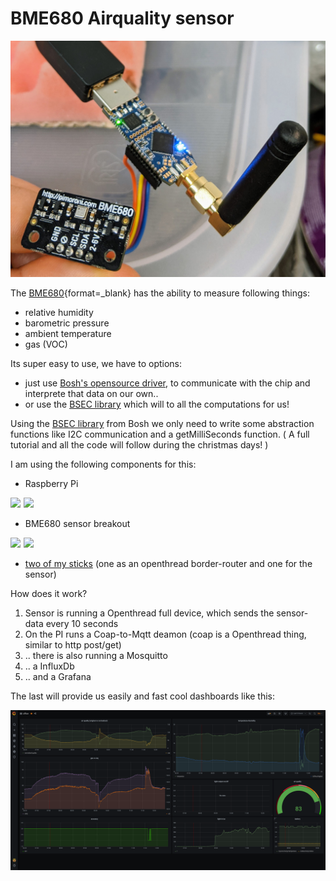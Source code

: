 # BME680 Airquality sensor

![bme680-connected-to-cc2652rb](../images/stick_and_bme680.jpg)

The [BME680](https://www.bosch-sensortec.com/products/environmental-sensors/gas-sensors-bme680/){format=_blank} has the ability to measure following things:

- relative humidity
- barometric pressure
- ambient temperature
- gas (VOC)

Its super easy to use, we have to options:

- just use [Bosh's opensource driver](https://github.com/BoschSensortec/BME680_driver), to communicate with the chip and interprete that data on our own..
- or use the [BSEC library] which will to all the computations for us!

Using the [BSEC library] from Bosh we only need to write some abstraction functions like I2C communication and a getMilliSeconds function.
( A full tutorial and all the code will follow during the christmas days! )

I am using the following components for this:

- Raspberry Pi

<a href="https://www.amazon.de/Raspberry-Pi-ARM-Cortex-A72-Bluetooth-Micro-HDMI/dp/B07TC2BK1X/ref=as_li_ss_il?__mk_de_DE=%C3%85M%C3%85%C5%BD%C3%95%C3%91&crid=1YBR5MUVPUSRV&dchild=1&keywords=raspberry+pi+4&qid=1608289576&quartzVehicle=812-409&refinements=p_76:419122031&replacementKeywords=raspberry+pi&rnid=419121031&rps=1&sprefix=raspberry+p,aps,191&sr=8-3&linkCode=li1&tag=slaesh-21&linkId=ebab337461fd8161b0f6b9441db57132&language=de_DE" target="_blank"><img border="0" src="//ws-eu.amazon-adsystem.com/widgets/q?_encoding=UTF8&ASIN=B07TC2BK1X&Format=_SL110_&ID=AsinImage&MarketPlace=DE&ServiceVersion=20070822&WS=1&tag=slaesh-21&language=de_DE" ></a><img src="https://ir-de.amazon-adsystem.com/e/ir?t=slaesh-21&language=de_DE&l=li1&o=3&a=B07TC2BK1X" width="1" height="1" border="0" alt="" style="border:none !important; margin:0px !important;" />
<a href="https://www.amazon.de/LABISTS-Ultimatives-Aus-Schaltnetzteil-K%C3%BChlk%C3%B6rper-HDMI-Kabel/dp/B07W7Q6ZC9/ref=as_li_ss_il?__mk_de_DE=%C3%85M%C3%85%C5%BD%C3%95%C3%91&crid=1YBR5MUVPUSRV&dchild=1&keywords=raspberry+pi+4&qid=1608289576&quartzVehicle=812-409&refinements=p_76:419122031&replacementKeywords=raspberry+pi&rnid=419121031&rps=1&sprefix=raspberry+p,aps,191&sr=8-1-spons&psc=1&smid=AF86O3ULEWCWE&spLa=ZW5jcnlwdGVkUXVhbGlmaWVyPUExVzNMTTVCRDZBS0JWJmVuY3J5cHRlZElkPUEwMDc5MTU2MkpOQ1M0UDlVTjJJJmVuY3J5cHRlZEFkSWQ9QTAyNTYwMjIzQ0pCVUlVWjQzRVY4JndpZGdldE5hbWU9c3BfYXRmJmFjdGlvbj1jbGlja1JlZGlyZWN0JmRvTm90TG9nQ2xpY2s9dHJ1ZQ==&linkCode=li1&tag=slaesh-21&linkId=7e0dced525d7672044dacfd76832bdd2&language=de_DE" target="_blank"><img border="0" src="//ws-eu.amazon-adsystem.com/widgets/q?_encoding=UTF8&ASIN=B07W7Q6ZC9&Format=_SL110_&ID=AsinImage&MarketPlace=DE&ServiceVersion=20070822&WS=1&tag=slaesh-21&language=de_DE" ></a><img src="https://ir-de.amazon-adsystem.com/e/ir?t=slaesh-21&language=de_DE&l=li1&o=3&a=B07W7Q6ZC9" width="1" height="1" border="0" alt="" style="border:none !important; margin:0px !important;" />

- BME680 sensor breakout

<a href="https://www.amazon.de/gp/product/B08BJ3T939/ref=as_li_ss_il?ie=UTF8&psc=1&linkCode=li1&tag=slaesh-21&linkId=88ccefd4907cf5a1cfa6d50ed98ebc77&language=de_DE" target="_blank"><img border="0" src="//ws-eu.amazon-adsystem.com/widgets/q?_encoding=UTF8&ASIN=B08BJ3T939&Format=_SL110_&ID=AsinImage&MarketPlace=DE&ServiceVersion=20070822&WS=1&tag=slaesh-21&language=de_DE" ></a><img src="https://ir-de.amazon-adsystem.com/e/ir?t=slaesh-21&language=de_DE&l=li1&o=3&a=B08BJ3T939" width="1" height="1" border="0" alt="" style="border:none !important; margin:0px !important;" />
<a href="https://www.amazon.de/Breakout-Board-Temperatur-Feuchtigkeitssensor-Ultrakleines-Temperatur-Feuchtigkeits-Detektor-Modul-Druckh%C3%B6hen-Entwicklungsplatine/dp/B07WZSL4QL/ref=as_li_ss_il?__mk_de_DE=%C3%85M%C3%85%C5%BD%C3%95%C3%91&dchild=1&keywords=bme680&qid=1608289855&refinements=p_76:419122031&rnid=419121031&rps=1&s=industrial&sr=1-6&linkCode=li1&tag=slaesh-21&linkId=f6c0d36e4c0c06a16b0db783757d421a&language=de_DE" target="_blank"><img border="0" src="//ws-eu.amazon-adsystem.com/widgets/q?_encoding=UTF8&ASIN=B07WZSL4QL&Format=_SL110_&ID=AsinImage&MarketPlace=DE&ServiceVersion=20070822&WS=1&tag=slaesh-21&language=de_DE" ></a><img src="https://ir-de.amazon-adsystem.com/e/ir?t=slaesh-21&language=de_DE&l=li1&o=3&a=B07WZSL4QL" width="1" height="1" border="0" alt="" style="border:none !important; margin:0px !important;" />

- [two of my sticks](/projects/cc2652) (one as an openthread border-router and one for the sensor)

How does it work?

1. Sensor is running a Openthread full device, which sends the sensor-data every 10 seconds
2. On the PI runs a Coap-to-Mqtt deamon (coap is a Openthread thing, similar to http post/get)
3. .. there is also running a Mosquitto
4. .. a InfluxDb
5. .. and a Grafana

The last will provide us easily and fast cool dashboards like this:

![my-cool-dashboard](../images/grafana_screenshot.png)



[BSEC library]: https://www.bosch-sensortec.com/software-tools/software/bsec/